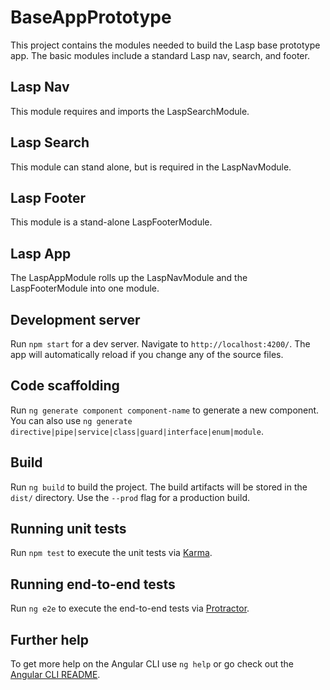 # BaseAppPrototype

This project contains the modules needed to build the Lasp base prototype app. The basic modules include a standard Lasp nav, search, and footer.

## Lasp Nav

This module requires and imports the LaspSearchModule.

## Lasp Search

This module can stand alone, but is required in the LaspNavModule.

## Lasp Footer

This module is a stand-alone LaspFooterModule.

## Lasp App

The LaspAppModule rolls up the LaspNavModule and the LaspFooterModule into one module.

## Development server

Run `npm start` for a dev server. Navigate to `http://localhost:4200/`. The app will automatically reload if you change any of the source files.

## Code scaffolding

Run `ng generate component component-name` to generate a new component. You can also use `ng generate directive|pipe|service|class|guard|interface|enum|module`.

## Build

Run `ng build` to build the project. The build artifacts will be stored in the `dist/` directory. Use the `--prod` flag for a production build.

## Running unit tests

Run `npm test` to execute the unit tests via [Karma](https://karma-runner.github.io).

## Running end-to-end tests

Run `ng e2e` to execute the end-to-end tests via [Protractor](http://www.protractortest.org/).

## Further help

To get more help on the Angular CLI use `ng help` or go check out the [Angular CLI README](https://github.com/angular/angular-cli/blob/master/README.md).
